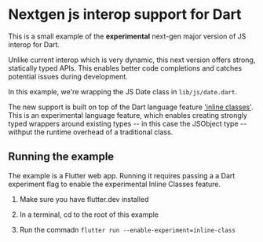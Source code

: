# Nextgen js interop support for Dart
 
This is a small example of the **experimental** next-gen major version of JS
interop for Dart.

Unlike current interop which is very dynamic, this next version offers strong,
statically typed APIs. This enables better code completions and catches
potential issues during development.

In this example, we're wrapping the JS Date class in `lib/js/date.dart`.

The new support is built on top of the Dart language feature 
['inline classes'](https://github.com/dart-lang/language/issues/2727). This is
an experimental language feature, which enables creating strongly typed wrappers
around existing types -- in this case the JSObject type -- withput the runtime
overhead of a traditional class.

## Running the example

The example is a Flutter web app. Running it requires passing a a Dart
experiment flag to enable the experimental Inline Classes feature.

1. Make sure you have flutter.dev installed

2. In a terminal, cd to the root of this example

3. Run the commadn `flutter run --enable-experiment=inline-class`
